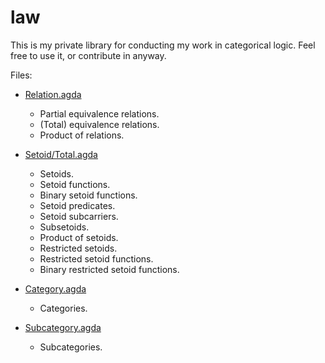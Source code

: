 law
===

This is my private library for conducting my work in categorical
logic.  Feel free to use it, or contribute in anyway.

Files:

  - [Relation.agda](Relation.agda)
    - Partial equivalence relations.
    - (Total) equivalence relations.
    - Product of relations.
    
  - [Setoid/Total.agda](Setoid/Total.agda)
    - Setoids.
    - Setoid functions.
    - Binary setoid functions.
    - Setoid predicates.
    - Setoid subcarriers.
    - Subsetoids.
    - Product of setoids.
    - Restricted setoids.
    - Restricted setoid functions.
    - Binary restricted setoid functions.

  - [Category.agda](Category.agda)
    - Categories.

  - [Subcategory.agda](Subcategory.agda)
    - Subcategories.
